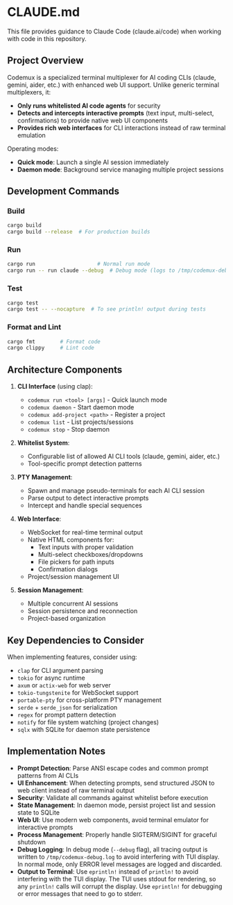 # CLAUDE.md

This file provides guidance to Claude Code (claude.ai/code) when working with code in this repository.

## Project Overview

Codemux is a specialized terminal multiplexer for AI coding CLIs (claude, gemini, aider, etc.) with enhanced web UI support. Unlike generic terminal multiplexers, it:
- **Only runs whitelisted AI code agents** for security
- **Detects and intercepts interactive prompts** (text input, multi-select, confirmations) to provide native web UI components
- **Provides rich web interfaces** for CLI interactions instead of raw terminal emulation

Operating modes:
- **Quick mode**: Launch a single AI session immediately
- **Daemon mode**: Background service managing multiple project sessions

## Development Commands

### Build
```bash
cargo build
cargo build --release  # For production builds
```

### Run
```bash
cargo run                    # Normal run mode
cargo run -- run claude --debug  # Debug mode (logs to /tmp/codemux-debug.log)
```

### Test
```bash
cargo test
cargo test -- --nocapture  # To see println! output during tests
```

### Format and Lint
```bash
cargo fmt        # Format code
cargo clippy     # Lint code
```

## Architecture Components

1. **CLI Interface** (using clap):
   - `codemux run <tool> [args]` - Quick launch mode
   - `codemux daemon` - Start daemon mode
   - `codemux add-project <path>` - Register a project
   - `codemux list` - List projects/sessions
   - `codemux stop` - Stop daemon

2. **Whitelist System**: 
   - Configurable list of allowed AI CLI tools (claude, gemini, aider, etc.)
   - Tool-specific prompt detection patterns

3. **PTY Management**:
   - Spawn and manage pseudo-terminals for each AI CLI session
   - Parse output to detect interactive prompts
   - Intercept and handle special sequences

4. **Web Interface**:
   - WebSocket for real-time terminal output
   - Native HTML components for:
     - Text inputs with proper validation
     - Multi-select checkboxes/dropdowns
     - File pickers for path inputs
     - Confirmation dialogs
   - Project/session management UI

5. **Session Management**:
   - Multiple concurrent AI sessions
   - Session persistence and reconnection
   - Project-based organization

## Key Dependencies to Consider

When implementing features, consider using:
- `clap` for CLI argument parsing
- `tokio` for async runtime
- `axum` or `actix-web` for web server
- `tokio-tungstenite` for WebSocket support
- `portable-pty` for cross-platform PTY management
- `serde` + `serde_json` for serialization
- `regex` for prompt pattern detection
- `notify` for file system watching (project changes)
- `sqlx` with SQLite for daemon state persistence

## Implementation Notes

- **Prompt Detection**: Parse ANSI escape codes and common prompt patterns from AI CLIs
- **UI Enhancement**: When detecting prompts, send structured JSON to web client instead of raw terminal output
- **Security**: Validate all commands against whitelist before execution
- **State Management**: In daemon mode, persist project list and session state to SQLite
- **Web UI**: Use modern web components, avoid terminal emulator for interactive prompts
- **Process Management**: Properly handle SIGTERM/SIGINT for graceful shutdown
- **Debug Logging**: In debug mode (`--debug` flag), all tracing output is written to `/tmp/codemux-debug.log` to avoid interfering with TUI display. In normal mode, only ERROR level messages are logged and discarded.
- **Output to Terminal**: Use `eprintln!` instead of `println!` to avoid interfering with the TUI display. The TUI uses stdout for rendering, so any `println!` calls will corrupt the display. Use `eprintln!` for debugging or error messages that need to go to stderr.